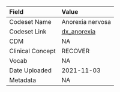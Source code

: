 |Field            |Value            |
|:----------------|:----------------|
|Codeset Name     |Anorexia nervosa |
|Codeset Link     |[dx_anorexia](https://github.com/PEDSnet/Variable-Dictionary/blob/main/conditions/dx_anorexia.csv)|
|CDM              |NA               |
|Clinical Concept |RECOVER          |
|Vocab            |NA               |
|Date Uploaded    |2021-11-03       |
|Metadata         |NA               |
